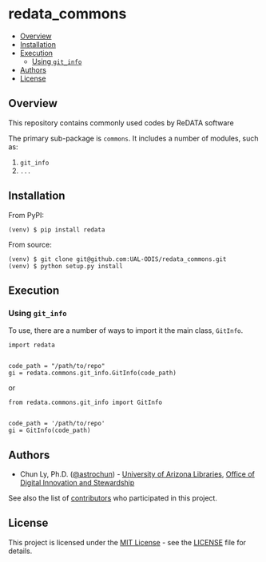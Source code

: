 # redata_commons

- [Overview](#overview)
- [Installation](#installation)
- [Execution](#execution)
    - [Using `git_info`](#using-git_info)
- [Authors](#authors)
- [License](#license)


## Overview

This repository contains commonly used codes by ReDATA software

The primary sub-package is `commons`. It includes a number of modules, such as:
1. `git_info`
2. `...`


## Installation

From PyPI:
```
(venv) $ pip install redata
```

From source:
```
(venv) $ git clone git@github.com:UAL-ODIS/redata_commons.git
(venv) $ python setup.py install
```


## Execution

### Using `git_info`

To use, there are a number of ways to import it the main class, `GitInfo`.

```python3
import redata


code_path = "/path/to/repo"
gi = redata.commons.git_info.GitInfo(code_path)
```

or

```python3
from redata.commons.git_info import GitInfo


code_path = '/path/to/repo'
gi = GitInfo(code_path)
```


## Authors

* Chun Ly, Ph.D. ([@astrochun](http://www.github.com/astrochun)) - [University of Arizona Libraries](https://github.com/ualibraries), [Office of Digital Innovation and Stewardship](https://github.com/UAL-ODIS)

See also the list of
[contributors](https://github.com/UAL-ODIS/redata_commons/contributors) who participated in this project.


## License

This project is licensed under the [MIT License](https://opensource.org/licenses/MIT) - see the [LICENSE](LICENSE) file for details.
